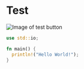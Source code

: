 # Test
![Image of test button](https://th.bing.com/th/id/R.18602cd4ef9999f049181083723d0aa6?rik=U0HznSITwr%2fF7Q&pid=ImgRaw&r=0)

``` Rust
use std::io;

fn main() {
  println!("Hello World!");
}
```
